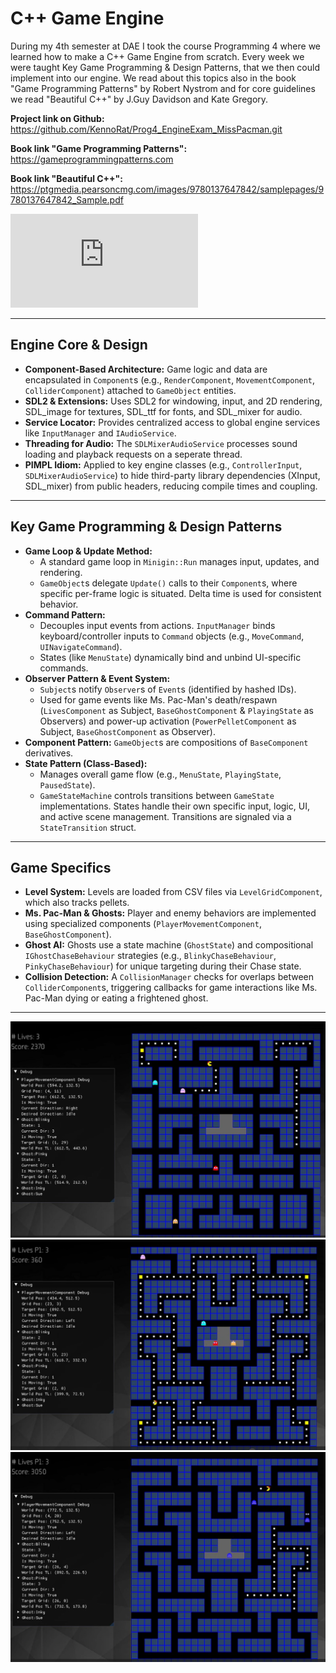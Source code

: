 <h1>C++ Game Engine</h1>

During my 4th semester at DAE I took the course Programming 4 where we learned how to make a C++ Game Engine from scratch.
Every week we were taught Key Game Programming & Design Patterns, that we then could implement into our engine.
We read about this topics also in the book "Game Programming Patterns" by Robert Nystrom and for core guidelines we read "Beautiful C++" by J.Guy Davidson and Kate Gregory. 

<!-- Project link --> 
**Project link on Github:** https://github.com/KennoRat/Prog4_EngineExam_MissPacman.git

<!-- Book links -->
**Book link "Game Programming Patterns":** https://gameprogrammingpatterns.com

**Book link "Beautiful C++":** https://ptgmedia.pearsoncmg.com/images/9780137647842/samplepages/9780137647842_Sample.pdf

<!-- Embedded Video -->
<div class="video-wrapper">
  <iframe
  src="https://www.youtube-nocookie.com/embed/K2_WCrUtpi4"
  title="Shield Arise Gameplay Video" frameborder="0" allow="accelerometer;
  autoplay;
  clipboard-write;
  encrypted-media;
  gyroscope;
  picture-in-picture"
  allowfullscreen></iframe>
</div>

---

## Engine Core & Design

-  **Component-Based Architecture:** Game logic and data are encapsulated in `Component`s (e.g., `RenderComponent`, `MovementComponent`, `ColliderComponent`) attached to `GameObject` entities.
-  **SDL2 & Extensions:** Uses SDL2 for windowing, input, and 2D rendering, SDL_image for textures, SDL_ttf for fonts, and SDL_mixer for audio.
-  **Service Locator:** Provides centralized access to global engine services like `InputManager` and `IAudioService`.
-  **Threading for Audio:** The `SDLMixerAudioService` processes sound loading and playback requests on a seperate thread.
-  **PIMPL Idiom:** Applied to key engine classes (e.g., `ControllerInput`, `SDLMixerAudioService`) to hide third-party library dependencies (XInput, SDL_mixer) from public headers, reducing compile times and coupling.

---

## Key Game Programming & Design Patterns

-   **Game Loop & Update Method:**
    -   A standard game loop in `Minigin::Run` manages input, updates, and rendering.
    -   `GameObject`s delegate `Update()` calls to their `Component`s, where specific per-frame logic is situated. Delta time is used for consistent behavior.
-   **Command Pattern:**
    -   Decouples input events from actions. `InputManager` binds keyboard/controller inputs to `Command` objects (e.g., `MoveCommand`, `UINavigateCommand`).
    -   States (like `MenuState`) dynamically bind and unbind UI-specific commands.
-   **Observer Pattern & Event System:**
    -   `Subject`s notify `Observer`s of `Event`s (identified by hashed IDs).
    -   Used for game events like Ms. Pac-Man's death/respawn (`LivesComponent` as Subject, `BaseGhostComponent` & `PlayingState` as Observers) and power-up activation (`PowerPelletComponent` as Subject, `BaseGhostComponent` as Observer).
-   **Component Pattern:** `GameObject`s are compositions of `BaseComponent` derivatives.
-   **State Pattern (Class-Based):**
    -   Manages overall game flow (e.g., `MenuState`, `PlayingState`, `PausedState`).
    -   `GameStateMachine` controls transitions between `GameState` implementations. States handle their own specific input, logic, UI, and active scene management. Transitions are signaled via a `StateTransition` struct.

---

## Game Specifics

-   **Level System:** Levels are loaded from CSV files via `LevelGridComponent`, which also tracks pellets.
-   **Ms. Pac-Man & Ghosts:** Player and enemy behaviors are implemented using specialized components (`PlayerMovementComponent`, `BaseGhostComponent`).
-   **Ghost AI:** Ghosts use a state machine (`GhostState`) and compositional `IGhostChaseBehaviour` strategies (e.g., `BlinkyChaseBehaviour`, `PinkyChaseBehaviour`) for unique targeting during their Chase state.
-   **Collision Detection:** A `CollisionManager` checks for overlaps between `ColliderComponent`s, triggering callbacks for game interactions like Ms. Pac-Man dying or eating a frightened ghost.

---

![MsPacman Gameplay1](../assets/images/GameEngine_MsPacman/GameplayScreenshot1.png)
![MsPacman Gameplay2](../assets/images/GameEngine_MsPacman/GameplayScreenshot2.png)
![MsPacman Gameplay3](../assets/images/GameEngine_MsPacman/GameplayScreenshot3.png)